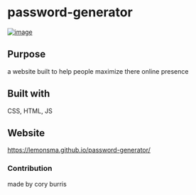 # password-generator

[![image](https://user-images.githubusercontent.com/95662908/155803134-55aaf4db-7bbb-463a-9b4e-0b02c2d4db52.png)](https://lemonsma.github.io/password-generator/)
## Purpose
a website built to help people maximize there online presence
## Built with
CSS, HTML, JS
## Website
https://lemonsma.github.io/password-generator/
### Contribution
made by cory burris

